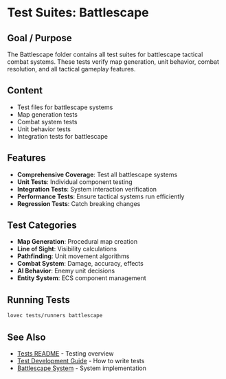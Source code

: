 # Test Suites: Battlescape

## Goal / Purpose

The Battlescape folder contains all test suites for battlescape tactical combat systems. These tests verify map generation, unit behavior, combat resolution, and all tactical gameplay features.

## Content

- Test files for battlescape systems
- Map generation tests
- Combat system tests
- Unit behavior tests
- Integration tests for battlescape

## Features

- **Comprehensive Coverage**: Test all battlescape systems
- **Unit Tests**: Individual component testing
- **Integration Tests**: System interaction verification
- **Performance Tests**: Ensure tactical systems run efficiently
- **Regression Tests**: Catch breaking changes

## Test Categories

- **Map Generation**: Procedural map creation
- **Line of Sight**: Visibility calculations
- **Pathfinding**: Unit movement algorithms
- **Combat System**: Damage, accuracy, effects
- **AI Behavior**: Enemy unit decisions
- **Entity System**: ECS component management

## Running Tests

```bash
lovec tests/runners battlescape
```

## See Also

- [Tests README](../README.md) - Testing overview
- [Test Development Guide](../TEST_DEVELOPMENT_GUIDE.md) - How to write tests
- [Battlescape System](../../engine/battlescape/README.md) - System implementation
